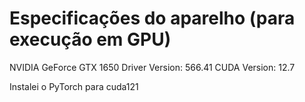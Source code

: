 # Especificações do aparelho (para execução em GPU)
 NVIDIA GeForce GTX 1650
 Driver Version: 566.41
 CUDA Version: 12.7

Instalei o PyTorch para cuda121


